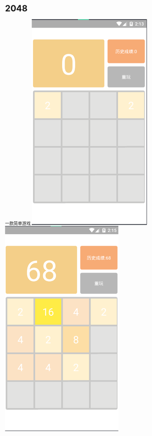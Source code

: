 # 2048
一款简单游戏
![P1](https://github.com/guaong/2048/blob/master/README_IMG/01.png)
![P2](https://github.com/guaong/2048/blob/master/README_IMG/02.png)
